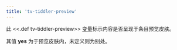 ```yaml
---
title: 'tv-tiddler-preview'
---
```


此 <<.def tv-tiddler-preview>> [变量](Variables)标示内容是否呈现于条目预览皮肤。

其值 **yes** 为于预览皮肤内，未定义则为别处。
